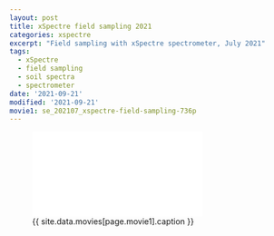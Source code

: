 ```yaml
---
layout: post
title: xSpectre field sampling 2021
categories: xspectre
excerpt: "Field sampling with xSpectre spectrometer, July 2021"
tags:
  - xSpectre
  - field sampling
  - soil spectra
  - spectrometer
date: '2021-09-21'
modified: '2021-09-21'
movie1: se_202107_xspectre-field-sampling-736p
---
```


<figure>
<iframe src="{{ site.commonurl }}/movies/{{ site.data.movies[page.movie1].file }}" width="{{ site.data.movies[page.movie1].width }}" height="{{ site.data.movies[page.movie1].height }}" frameborder="0">
</iframe>
<figcaption> {{ site.data.movies[page.movie1].caption }} </figcaption>
</figure>

